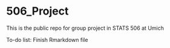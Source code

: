 # 506_Project
This is the public repo for group project in STATS 506 at Umich

To-do list: 
Finish Rmarkdown file 